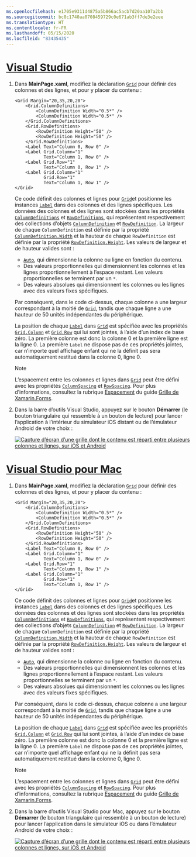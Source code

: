 ```yaml
---
ms.openlocfilehash: e1705e9311d4875a5b866ac5acb7d20aa107a2bb
ms.sourcegitcommit: bc0c1740aa0708459729c0e671ab3ff7de3e2eee
ms.translationtype: HT
ms.contentlocale: fr-FR
ms.lasthandoff: 05/15/2020
ms.locfileid: "83435435"
---
```

# <a name="visual-studio"></a>[Visual Studio](#tab/vswin)

1. Dans **MainPage.xaml**, modifiez la déclaration [`Grid`](xref:Xamarin.Forms.Grid) pour définir des colonnes et des lignes, et pour y placer du contenu :

    ```xaml
    <Grid Margin="20,35,20,20">
        <Grid.ColumnDefinitions>
            <ColumnDefinition Width="0.5*" />
            <ColumnDefinition Width="0.5*" />
        </Grid.ColumnDefinitions>
        <Grid.RowDefinitions>
            <RowDefinition Height="50" />
            <RowDefinition Height="50" />
        </Grid.RowDefinitions>
        <Label Text="Column 0, Row 0" />
        <Label Grid.Column="1"
               Text="Column 1, Row 0" />
        <Label Grid.Row="1"
               Text="Column 0, Row 1" />
        <Label Grid.Column="1"
               Grid.Row="1"
               Text="Column 1, Row 1" />
    </Grid>
    ```

    Ce code définit des colonnes et lignes pour [`Grid`](xref:Xamarin.Forms.Grid)et positionne les instances [`Label`](xref:Xamarin.Forms.Label) dans des colonnes et des lignes spécifiques. Les données des colonnes et des lignes sont stockées dans les propriétés [`ColumnDefinitions`](xref:Xamarin.Forms.Grid.ColumnDefinitions) et [`RowDefinitions`](xref:Xamarin.Forms.Grid.RowDefinitions), qui représentent respectivement des collections d’objets [`ColumnDefinition`](xref:Xamarin.Forms.ColumnDefinition) et [`RowDefinition`](xref:Xamarin.Forms.RowDefinition). La largeur de chaque `ColumnDefinition` est définie par la propriété [`ColumnDefinition.Width`](xref:Xamarin.Forms.ColumnDefinition.Width) et la hauteur de chaque `RowDefinition` est définie par la propriété [`RowDefinition.Height`](xref:Xamarin.Forms.RowDefinition.Height). Les valeurs de largeur et de hauteur valides sont :

    - [`Auto`](xref:Xamarin.Forms.GridUnitType.Auto), qui dimensionne la colonne ou ligne en fonction du contenu.
    - Des valeurs proportionnelles qui dimensionnent les colonnes et les lignes proportionnellement à l’espace restant. Les valeurs proportionnelles se terminent par un `*`.
    - Des valeurs absolues qui dimensionnent les colonnes ou les lignes avec des valeurs fixes spécifiques.

    Par conséquent, dans le code ci-dessus, chaque colonne a une largeur correspondant à la moitié de [`Grid`](xref:Xamarin.Forms.Grid), tandis que chaque ligne a une hauteur de 50 unités indépendantes du périphérique.

    La position de chaque [`Label`](xref:Xamarin.Forms.Label) dans [`Grid`](xref:Xamarin.Forms.Grid) est spécifiée avec les propriétés [`Grid.Column`](xref:Xamarin.Forms.Grid.ColumnProperty) et [`Grid.Row`](xref:Xamarin.Forms.Grid.RowProperty) qui lui sont jointes, à l’aide d’un index de base zéro. La première colonne est donc la colonne 0 et la première ligne est la ligne 0. La première `Label` ne dispose pas de ces propriétés jointes, car n’importe quel affichage enfant qui ne la définit pas sera automatiquement restitué dans la colonne 0, ligne 0.

    > [!NOTE]
    > L’espacement entre les colonnes et lignes dans [`Grid`](xref:Xamarin.Forms.Grid) peut être défini avec les propriétés [`ColumnSpacing`](xref:Xamarin.Forms.Grid.ColumnSpacing) et [`RowSpacing`](xref:Xamarin.Forms.Grid.RowSpacing). Pour plus d’informations, consultez la rubrique [Espacement](~/xamarin-forms/user-interface/layouts/grid.md#space-between-rows-and-columns) du guide [Grille de Xamarin.Forms](~/xamarin-forms/user-interface/layouts/grid.md).

1. Dans la barre d’outils Visual Studio, appuyez sur le bouton **Démarrer** (le bouton triangulaire qui ressemble à un bouton de lecture) pour lancer l’application à l’intérieur du simulateur iOS distant ou de l’émulateur Android de votre choix :

    [![Capture d’écran d’une grille dont le contenu est réparti entre plusieurs colonnes et lignes, sur iOS et Android](../images/columns-rows.png "Grille comprenant du contenu s’étendant sur plusieurs colonnes et lignes")](../images/columns-rows-large.png#lightbox "Grille comprenant du contenu s’étendant sur plusieurs colonnes et lignes")

# <a name="visual-studio-for-mac"></a>[Visual Studio pour Mac](#tab/vsmac)

1. Dans **MainPage.xaml**, modifiez la déclaration [`Grid`](xref:Xamarin.Forms.Grid) pour définir des colonnes et des lignes, et pour y placer du contenu :

    ```xaml
    <Grid Margin="20,35,20,20">
        <Grid.ColumnDefinitions>
            <ColumnDefinition Width="0.5*" />
            <ColumnDefinition Width="0.5*" />
        </Grid.ColumnDefinitions>
        <Grid.RowDefinitions>
            <RowDefinition Height="50" />
            <RowDefinition Height="50" />
        </Grid.RowDefinitions>
        <Label Text="Column 0, Row 0" />
        <Label Grid.Column="1"
               Text="Column 1, Row 0" />
        <Label Grid.Row="1"
               Text="Column 0, Row 1" />
        <Label Grid.Column="1"
               Grid.Row="1"
               Text="Column 1, Row 1" />
    </Grid>
    ```

    Ce code définit des colonnes et lignes pour [`Grid`](xref:Xamarin.Forms.Grid)et positionne les instances [`Label`](xref:Xamarin.Forms.Label) dans des colonnes et des lignes spécifiques. Les données des colonnes et des lignes sont stockées dans les propriétés [`ColumnDefinitions`](xref:Xamarin.Forms.Grid.ColumnDefinitions) et [`RowDefinitions`](xref:Xamarin.Forms.Grid.RowDefinitions), qui représentent respectivement des collections d’objets [`ColumnDefinition`](xref:Xamarin.Forms.ColumnDefinition) et [`RowDefinition`](xref:Xamarin.Forms.RowDefinition). La largeur de chaque `ColumnDefinition` est définie par la propriété [`ColumnDefinition.Width`](xref:Xamarin.Forms.ColumnDefinition.Width) et la hauteur de chaque `RowDefinition` est définie par la propriété [`RowDefinition.Height`](xref:Xamarin.Forms.RowDefinition.Height). Les valeurs de largeur et de hauteur valides sont :

    - [`Auto`](xref:Xamarin.Forms.GridUnitType.Auto), qui dimensionne la colonne ou ligne en fonction du contenu.
    - Des valeurs proportionnelles qui dimensionnent les colonnes et les lignes proportionnellement à l’espace restant. Les valeurs proportionnelles se terminent par un `*`.
    - Des valeurs absolues qui dimensionnent les colonnes ou les lignes avec des valeurs fixes spécifiques.

    Par conséquent, dans le code ci-dessus, chaque colonne a une largeur correspondant à la moitié de [`Grid`](xref:Xamarin.Forms.Grid), tandis que chaque ligne a une hauteur de 50 unités indépendantes du périphérique.

    La position de chaque [`Label`](xref:Xamarin.Forms.Label) dans [`Grid`](xref:Xamarin.Forms.Grid) est spécifiée avec les propriétés [`Grid.Column`](xref:Xamarin.Forms.Grid.ColumnProperty) et [`Grid.Row`](xref:Xamarin.Forms.Grid.RowProperty) qui lui sont jointes, à l’aide d’un index de base zéro. La première colonne est donc la colonne 0 et la première ligne est la ligne 0. La première `Label` ne dispose pas de ces propriétés jointes, car n’importe quel affichage enfant qui ne la définit pas sera automatiquement restitué dans la colonne 0, ligne 0.

    > [!NOTE]
    > L’espacement entre les colonnes et lignes dans [`Grid`](xref:Xamarin.Forms.Grid) peut être défini avec les propriétés [`ColumnSpacing`](xref:Xamarin.Forms.Grid.ColumnSpacing) et [`RowSpacing`](xref:Xamarin.Forms.Grid.RowSpacing). Pour plus d’informations, consultez la rubrique [Espacement](~/xamarin-forms/user-interface/layouts/grid.md#space-between-rows-and-columns) du guide [Grille de Xamarin.Forms](~/xamarin-forms/user-interface/layouts/grid.md).

1. Dans la barre d’outils Visual Studio pour Mac, appuyez sur le bouton **Démarrer** (le bouton triangulaire qui ressemble à un bouton de lecture) pour lancer l’application dans le simulateur iOS ou dans l’émulateur Android de votre choix :

    [![Capture d’écran d’une grille dont le contenu est réparti entre plusieurs colonnes et lignes, sur iOS et Android](../images/columns-rows.png "Grille comprenant du contenu s’étendant sur plusieurs colonnes et lignes")](../images/columns-rows-large.png#lightbox "Grille comprenant du contenu s’étendant sur plusieurs colonnes et lignes")
